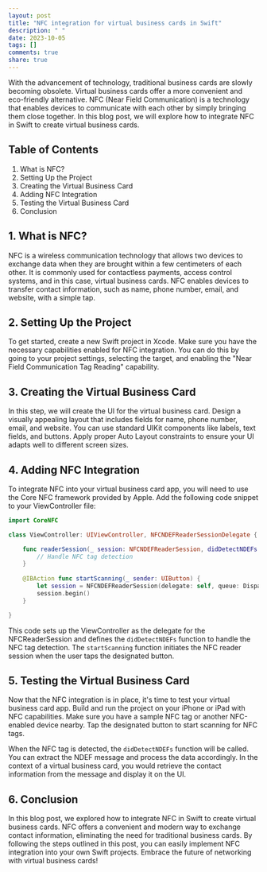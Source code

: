 ```yaml
---
layout: post
title: "NFC integration for virtual business cards in Swift"
description: " "
date: 2023-10-05
tags: []
comments: true
share: true
---
```


With the advancement of technology, traditional business cards are slowly becoming obsolete. Virtual business cards offer a more convenient and eco-friendly alternative. NFC (Near Field Communication) is a technology that enables devices to communicate with each other by simply bringing them close together. In this blog post, we will explore how to integrate NFC in Swift to create virtual business cards.

## Table of Contents
1. What is NFC?
2. Setting Up the Project
3. Creating the Virtual Business Card
4. Adding NFC Integration
5. Testing the Virtual Business Card
6. Conclusion

## 1. What is NFC?

NFC is a wireless communication technology that allows two devices to exchange data when they are brought within a few centimeters of each other. It is commonly used for contactless payments, access control systems, and in this case, virtual business cards. NFC enables devices to transfer contact information, such as name, phone number, email, and website, with a simple tap.

## 2. Setting Up the Project

To get started, create a new Swift project in Xcode. Make sure you have the necessary capabilities enabled for NFC integration. You can do this by going to your project settings, selecting the target, and enabling the "Near Field Communication Tag Reading" capability.

## 3. Creating the Virtual Business Card

In this step, we will create the UI for the virtual business card. Design a visually appealing layout that includes fields for name, phone number, email, and website. You can use standard UIKit components like labels, text fields, and buttons. Apply proper Auto Layout constraints to ensure your UI adapts well to different screen sizes.

## 4. Adding NFC Integration

To integrate NFC into your virtual business card app, you will need to use the Core NFC framework provided by Apple. Add the following code snippet to your ViewController file:

```swift
import CoreNFC

class ViewController: UIViewController, NFCNDEFReaderSessionDelegate {

    func readerSession(_ session: NFCNDEFReaderSession, didDetectNDEFs messages: [NFCNDEFMessage]) {
        // Handle NFC tag detection
    }
    
    @IBAction func startScanning(_ sender: UIButton) {
        let session = NFCNDEFReaderSession(delegate: self, queue: DispatchQueue.main, invalidateAfterFirstRead: false)
        session.begin()
    }

}
```

This code sets up the ViewController as the delegate for the NFCReaderSession and defines the `didDetectNDEFs` function to handle the NFC tag detection. The `startScanning` function initiates the NFC reader session when the user taps the designated button.

## 5. Testing the Virtual Business Card

Now that the NFC integration is in place, it's time to test your virtual business card app. Build and run the project on your iPhone or iPad with NFC capabilities. Make sure you have a sample NFC tag or another NFC-enabled device nearby. Tap the designated button to start scanning for NFC tags.

When the NFC tag is detected, the `didDetectNDEFs` function will be called. You can extract the NDEF message and process the data accordingly. In the context of a virtual business card, you would retrieve the contact information from the message and display it on the UI.

## 6. Conclusion

In this blog post, we explored how to integrate NFC in Swift to create virtual business cards. NFC offers a convenient and modern way to exchange contact information, eliminating the need for traditional business cards. By following the steps outlined in this post, you can easily implement NFC integration into your own Swift projects. Embrace the future of networking with virtual business cards!